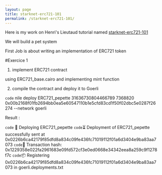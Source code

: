 ```yaml
---
layout: page
title: starknet-erc721-101
permalink: /starknet-erc721-101/
---
```


Here is my work on Henri's Lieutaud tutorial named [starknet-erc721-101](https://github.com/l-henri/starknet-erc721-101)

We will build a pet system

First Job is about writing an implementation of ERC721 token

#Exercice 1
1. implement ERC721 contract

using ERC721_base.cairo
and implementing mint function

2. compile the contract and deploy it to Goerli

`code` nile deploy ERC721_pepette 31636730804466789 7368820 0x00b2168f01fb2694bb0ea5e60547110b1e5cfd83cd1f50f02dbc5e0287f26274 --network goerli 

Result :

`code` 🚀 Deploying ERC721_pepette
`code`⏳ ️Deployment of ERC721_pepette successfully sent at 0x0226b6ca42179f85dfd8a834c09fe436fc71019112f01a6d3404e9ba83aa7073
`code`🧾 Transaction hash: 0x1229358e022fa2961683e09fd572cf3e0ed0668e34342eea8a259c9f1278f7c
`code`📦 Registering 0x0226b6ca42179f85dfd8a834c09fe436fc71019112f01a6d3404e9ba83aa7073 in goerli.deployments.txt

